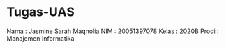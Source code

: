 # Tugas-UAS
Nama  : Jasmine Sarah Maqnolia
NIM   : 20051397078
Kelas : 2020B
Prodi : Manajemen Informatika
